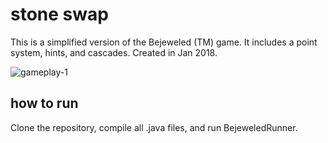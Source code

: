# stone swap
This is a simplified version of the Bejeweled (TM) game. It includes a point system, hints, and cascades. Created in Jan 2018.

![gameplay-1](https://user-images.githubusercontent.com/34670205/51362639-774bef00-1aa2-11e9-8544-11c4cbc26052.png)

## how to run

Clone the repository, compile all .java files, and run BejeweledRunner.